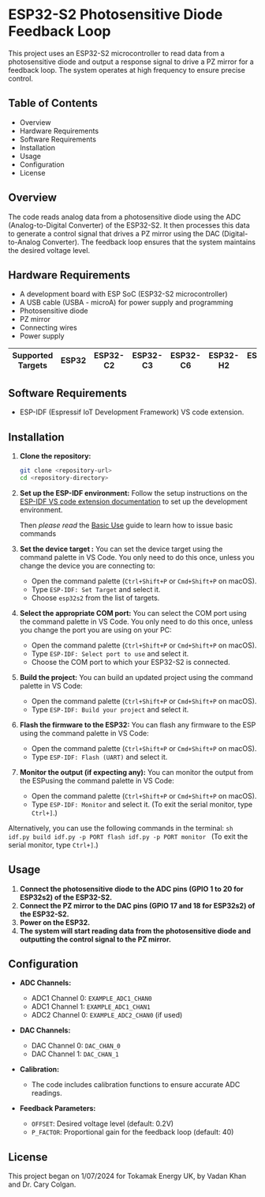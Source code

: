 # ESP32-S2 Photosensitive Diode Feedback Loop

This project uses an ESP32-S2 microcontroller to read data from a photosensitive diode and output a response signal to drive a PZ mirror for a feedback loop. The system operates at high frequency to ensure precise control.

## Table of Contents
- Overview
- Hardware Requirements
- Software Requirements
- Installation
- Usage
- Configuration
- License

## Overview
The code reads analog data from a photosensitive diode using the ADC (Analog-to-Digital Converter) of the ESP32-S2. It then processes this data to generate a control signal that drives a PZ mirror using the DAC (Digital-to-Analog Converter). The feedback loop ensures that the system maintains the desired voltage level.

## Hardware Requirements
- A development board with ESP SoC (ESP32-S2 microcontroller)
- A USB cable (USBA - microA) for power supply and programming
- Photosensitive diode
- PZ mirror
- Connecting wires
- Power supply

| Supported Targets | ESP32 | ESP32-C2 | ESP32-C3 | ESP32-C6 | ESP32-H2 | ESP32-S2 | ESP32-S3 |
| ----------------- | ----- | -------- | -------- | -------- | -------- | -------- | -------- |

## Software Requirements
- ESP-IDF (Espressif IoT Development Framework) VS code extension.

## Installation
1. **Clone the repository:**
    ```sh
    git clone <repository-url>
    cd <repository-directory>
    ```

2. **Set up the ESP-IDF environment:**
    Follow the setup instructions on the [ESP-IDF VS code extension documentation](https://github.com/espressif/vscode-esp-idf-extension/blob/master/docs/tutorial/install.md) to set up the development environment.

    Then *please read* the [Basic Use](https://github.com/espressif/vscode-esp-idf-extension/blob/master/docs/tutorial/basic_use.md) guide to learn how to issue basic commands

3. **Set the device target :**
    You can set the device target using the command palette in VS Code.
    You only need to do this once, unless you change the device you are connecting to:
    - Open the command palette (`Ctrl+Shift+P` or `Cmd+Shift+P` on macOS).
    - Type `ESP-IDF: Set Target` and select it.
    - Choose `esp32s2` from the list of targets.

4. **Select the appropriate COM port:**
    You can select the COM port using the command palette in VS Code.
    You only need to do this once, unless you change the port you are using on your PC:
    - Open the command palette (`Ctrl+Shift+P` or `Cmd+Shift+P` on macOS).
    - Type `ESP-IDF: Select port to use` and select it.
    - Choose the COM port to which your ESP32-S2 is connected.

5. **Build the project:**
    You can build an updated project using the command palette in VS Code:
    - Open the command palette (`Ctrl+Shift+P` or `Cmd+Shift+P` on macOS).
    - Type `ESP-IDF: Build your project` and select it.

6. **Flash the firmware to the ESP32:**
    You can flash any firmware to the ESP using the command palette in VS Code:
    - Open the command palette (`Ctrl+Shift+P` or `Cmd+Shift+P` on macOS).
    - Type `ESP-IDF: Flash (UART)` and select it.

7. **Monitor the output (if expecting any):**
    You can monitor the output from the ESPusing the command palette in VS Code:
    - Open the command palette (`Ctrl+Shift+P` or `Cmd+Shift+P` on macOS).
    - Type `ESP-IDF: Monitor` and select it.
    (To exit the serial monitor, type `Ctrl+]`.)

Alternatively, you can use the following commands in the terminal:
    ```sh
    idf.py build
    idf.py -p PORT flash
    idf.py -p PORT monitor
    ```
    (To exit the serial monitor, type `Ctrl+]`.)

## Usage
1. **Connect the photosensitive diode to the ADC pins (GPIO 1 to 20 for ESP32s2) of the ESP32-S2.**
2. **Connect the PZ mirror to the DAC pins (GPIO 17 and 18 for ESP32s2) of the ESP32-S2.**
3. **Power on the ESP32.**
4. **The system will start reading data from the photosensitive diode and outputting the control signal to the PZ mirror.**

## Configuration
- **ADC Channels:**
  - ADC1 Channel 0: `EXAMPLE_ADC1_CHAN0`
  - ADC1 Channel 1: `EXAMPLE_ADC1_CHAN1`
  - ADC2 Channel 0: `EXAMPLE_ADC2_CHAN0` (if used)

- **DAC Channels:**
  - DAC Channel 0: `DAC_CHAN_0`
  - DAC Channel 1: `DAC_CHAN_1`

- **Calibration:**
  - The code includes calibration functions to ensure accurate ADC readings.

- **Feedback Parameters:**
  - `OFFSET`: Desired voltage level (default: 0.2V)
  - `P_FACTOR`: Proportional gain for the feedback loop (default: 40)

## License
This project began on 1/07/2024 for Tokamak Energy UK, by Vadan Khan and Dr. Cary Colgan.